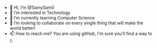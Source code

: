 - 👋 Hi, I’m @SamySam0
- 👀 I’m interested in Technology
- 🌱 I’m currently learning Computer Science
- 💞️ I’m looking to collaborate on every single thing that will make the world better!
- 📫 How to reach me? You are using gitHub, I'm sure you'll find a way to (:
